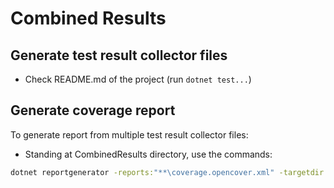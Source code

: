 # Combined Results

## Generate test result collector files

- Check README.md of the project (run `dotnet test...`)

## Generate coverage report

To generate report from multiple test result collector files:

- Standing at CombinedResults directory, use the commands:

```bash
dotnet reportgenerator -reports:"**\coverage.opencover.xml" -targetdir:"." -reporttypes:"MarkdownSummary"
```
